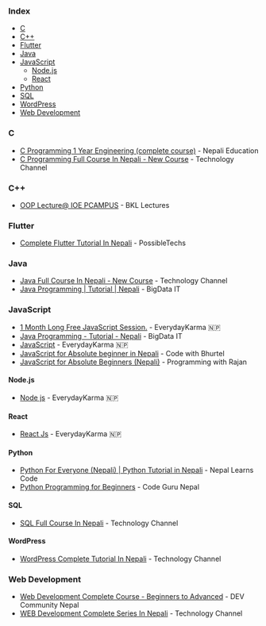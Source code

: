 ### Index

* [C](#c)
* [C++](#cpp)
* [Flutter](#flutter)
* [Java](#java)
* [JavaScript](#javascript)
    * [Node.js](#nodejs)
    * [React](#react)
* [Python](#python)
* [SQL](#sql)
* [WordPress](#wordpress)
* [Web Development](#web_development)


### C

* [C Programming 1 Year Engineering (complete course)](https://www.youtube.com/playlist?list=PLyTjtAH-y1X-18oDItO59hvDTq1IDTM5I) - Nepali Education
* [C Programming Full Course In Nepali - New Course](https://www.youtube.com/watch?v=7WH8C48UNDU&list=PL2OJkQtHPRicxyldFGNJRRG4WwNe0Kjqe&index=3) - Technology Channel


### <a id="cpp"></a>C++

* [OOP Lecture@ IOE PCAMPUS](https://www.youtube.com/playlist?list=PLDdqAl5wWxmQk2RbqSsBrJAr7YUezu_sZ) - BKL Lectures


### Flutter

* [Complete Flutter Tutorial In Nepali](https://www.youtube.com/playlist?list=PLHVfxywAyZ5KAO618EKdGTJ4zJAGFeIYh) - PossibleTechs


### Java

* [Java Full Course In Nepali - New Course](https://www.youtube.com/watch?v=56Cc-DT66Bc&t=2626s) - Technology Channel
* [Java Programming \| Tutorial \| Nepali](https://www.youtube.com/playlist?list=PLmZYUigljiyc-tf7oMmM-s832ibhGxTpT) - BigData IT


### JavaScript

* [1 Month Long Free JavaScript Session.](https://www.youtube.com/playlist?list=PLckS_N3kOwFEpcaJ8FZ0dsEkmxg6NXd7A) - EverydayKarma 🇳🇵
* [Java Programming - Tutorial - Nepali](https://www.youtube.com/playlist?list=PLmZYUigljiyc-tf7oMmM-s832ibhGxTpT) - BigData IT
* [JavaScript](https://www.youtube.com/playlist?list=PLckS_N3kOwFH-GCqCd6i-vPo-Z75DcOnc) - EverydayKarma 🇳🇵
* [JavaScript for Absolute beginner in Nepali](https://www.youtube.com/playlist?list=PLXbNCt66dIJFk9gGB49ldr6XpzLLhpt-V) - Code with Bhurtel
* [JavaScript for Absolute Beginners (Nepali)](https://www.youtube.com/playlist?list=PLUYR0rHgTK0XygpL3f1-9srFNoxcJA7J8) - Programming with Rajan


#### Node.js

* [Node js](https://www.youtube.com/playlist?list=PLckS_N3kOwFEJnIy0PG0zU6XjUOBGkW9x) - EverydayKarma 🇳🇵


#### React

* [React Js](https://www.youtube.com/playlist?list=PLckS_N3kOwFHhFEmcRs8jvX7xFaRFI4H1) - EverydayKarma 🇳🇵


#### Python

* [Python For Everyone (Nepali) \| Python Tutorial in Nepali](https://www.youtube.com/playlist?list=PLdotwI6PELzxZYpFoQEM6ZD3Zm5LpZMYd) - Nepal Learns Code
* [Python Programming for Beginners](https://www.youtube.com/playlist?list=PL5JWhQjeWNq2_NJSM-9QdtCU8U--liTdO) - Code Guru Nepal


#### SQL

* [SQL Full Course In Nepali](https://www.youtube.com/watch?v=Lt52pYaoSR8&list=PL2OJkQtHPRicxyldFGNJRRG4WwNe0Kjqe&index=2) - Technology Channel


#### WordPress

* [WordPress Complete Tutorial In Nepali](https://www.youtube.com/playlist?list=PL2OJkQtHPRie2xyBApANdVp_LUz4v7xIG) - Technology Channel


### Web Development

* [Web Development Complete Course - Beginners to Advanced](https://www.youtube.com/playlist?list=PL6wQiTZpOuaAqyL_RI-o9M6o2JO0jh_5R) - DEV Community Nepal
* [WEB Development Complete Series In Nepali](https://www.youtube.com/playlist?list=PL2OJkQtHPRiejkQq4IX6Vf0NXbeEiQGIt) - Technology Channel


